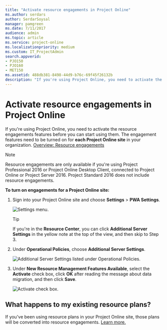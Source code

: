 ```yaml
---
title: "Activate resource engagements in Project Online"
ms.author: serdars
author: SerdarSoysal
manager: pamgreen
ms.date: 7/11/2017
audience: admin
ms.topic: article
ms.service: project-online
ms.localizationpriority: medium
ms.custom: IT_ProjectAdmin
search.appverid:
- PJO150
- PJO160
- MET150
ms.assetid: 488db381-8498-44d9-b76c-69f45f26132b
description: "If you're using Project Online, you need to activate the resource engagements features before you can start using them."
---
```


# Activate resource engagements in Project Online

If you're using Project Online, you need to activate the resource engagements features before you can start using them. The engagement features need to be turned on for **each Project Online site** in your organization. [Overview: Resource engagements](https://support.office.com/article/73eefb5a-81fe-42bf-980e-9532b1bdc870)
  
> [!NOTE]
> Resource engagements are only available if you're using Project Professional 2016 or Project Online Desktop Client, connected to Project Online or Project Server 2016. Project Standard 2016 does not include resource engagements. 
  
 **To turn on engagements for a Project Online site:**
  
1. Sign into your Project Online site and choose **Settings** \> **PWA Settings**.
    
    ![Settings menu.](media/da2ce443-e8b4-44bc-886f-d8c4579a33bc.png)
  
    > [!TIP]
    > If you're in the **Resource Center**, you can click **Additional Server Settings** in the yellow note at the top of the view, and then skip to Step 3. 
  
2. Under **Operational Policies**, choose **Additional Server Settings**.
    
    ![Additional Server Settings listed under Operational Policies.](media/769252c0-2453-4a56-862f-d1877592cfde.png)
  
3. Under **New Resource Management Features Available**, select the **Activate** check box, click **OK** after reading the message about data migration, and then click **Save**.
    
    ![Activate check box.](media/2357bb06-1f55-4c33-b7eb-87262d1de3af.png)
  
## What happens to my existing resource plans?

If you've been using resource plans in your Project Online site, those plans will be converted into resource engagements. [Learn more.](faq-resource-engagements-are-replacing-the-old-resource-plans.md)
  

